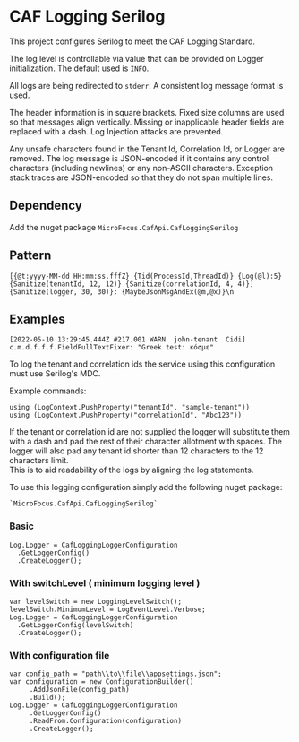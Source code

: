 # CAF Logging Serilog
This project configures Serilog to meet the CAF Logging Standard.

The log level is controllable via value that can be provided on Logger initialization. The default used is `INFO`.

All logs are being redirected to `stderr`.
A consistent log message format is used.

The header information is in square brackets.
Fixed size columns are used so that messages align vertically.
Missing or inapplicable header fields are replaced with a dash.
Log Injection attacks are prevented.

Any unsafe characters found in the Tenant Id, Correlation Id, or Logger are removed.
The log message is JSON-encoded if it contains any control characters (including newlines) or any non-ASCII characters.
Exception stack traces are JSON-encoded so that they do not span multiple lines.

## Dependency

Add the nuget package `MicroFocus.CafApi.CafLoggingSerilog`

## Pattern

`[{@t:yyyy-MM-dd HH:mm:ss.fffZ} {Tid(ProcessId,ThreadId)} {Log(@l):5} {Sanitize(tenantId, 12, 12)} {Sanitize(correlationId, 4, 4)}] {Sanitize(logger, 30, 30)}: {MaybeJsonMsgAndEx(@m,@x)}\n`

## Examples

`[2022-05-10 13:29:45.444Z #217.001 WARN  john-tenant  Cidi] c.m.d.f.f.f.FieldFullTextFixer: "Greek test: κόσμε"`

To log the tenant and correlation ids the service using this configuration must use Serilog's MDC.

Example commands:

    using (LogContext.PushProperty("tenantId", "sample-tenant"))
    using (LogContext.PushProperty("correlationId", "Abc123"))

If the tenant or correlation id are not supplied the logger will substitute them with a dash and pad the rest of their character allotment
with spaces. The logger will also pad any tenant id shorter than 12 characters to the 12 characters limit.  
This is to aid readability of the logs by aligning the log statements.

To use this logging configuration simply add the following nuget package:

    `MicroFocus.CafApi.CafLoggingSerilog`

### Basic
    Log.Logger = CafLoggingLoggerConfiguration
      .GetLoggerConfig()
      .CreateLogger();

### With switchLevel ( minimum logging level )

    var levelSwitch = new LoggingLevelSwitch();
    levelSwitch.MinimumLevel = LogEventLevel.Verbose;
    Log.Logger = CafLoggingLoggerConfiguration
      .GetLoggerConfig(levelSwitch)
      .CreateLogger();

### With configuration file

    var config_path = "path\\to\\file\\appsettings.json";
    var configuration = new ConfigurationBuilder()
         .AddJsonFile(config_path)
         .Build();
    Log.Logger = CafLoggingLoggerConfiguration
         .GetLoggerConfig()
         .ReadFrom.Configuration(configuration)
         .CreateLogger();
